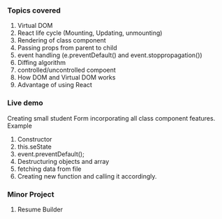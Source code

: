 ### Topics covered

1. Virtual DOM
2. React life cycle (Mounting, Updating, unmounting)
3. Rendering of class component
4. Passing props from parent to child
5. event handling (e.preventDefault() and event.stoppropagation())
6. Diffing algorithm
7. controlled/uncontrolled compoent
8. How DOM and Virtual DOM works
9. Advantage of using React

### Live demo

 Creating small student Form incorporating all class component features. Example

 1. Constructor
 2. this.seState
 3. event.preventDefault();
 4. Destructuring objects and array
 5. fetching data from file
 6. Creating new function and calling it accordingly.


### Minor Project
1. Resume Builder
